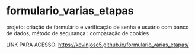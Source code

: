 # formulario_varias_etapas
projeto: criação de formulário e verificação de senha e usuário com banco de dados, método de segurança : comparação de cookies 

LINK PARA ACESSO:  https://kevinjose5.github.io/formulario_varias_etapas/
